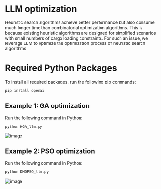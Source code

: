 # LLM optimization

Heuristic search
algorithms achieve better performance but also consume much
longer time than combinatorial optimization algorithms. This is
because existing heuristic algorithms are designed for simplified
scenarios with small numbers of cargo loading constraints. For such
an issue, we leverage LLM to optimize the optimization process of
heuristic search algorithms

# Required Python Packages

To install all required packages, run the following pip commands:
```bash
pip install openai
```

## Example 1: GA optimization

Run the following command in Python:
```bash
python HGA_llm.py
```
![image](https://github.com/user-attachments/assets/1f913398-de23-416d-b066-ce6e5ead40f2)

## Example 2: PSO optimization

Run the following command in Python:
```bash
python DMOPSO_llm.py
```
![image](https://github.com/user-attachments/assets/ac50cc1a-7c41-471d-abab-610057674741)

